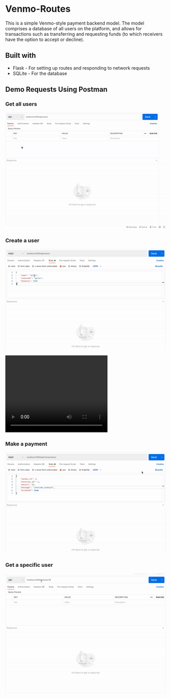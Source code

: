 # Venmo-Routes

This is a simple Venmo-style payment backend model. The model comprises a database of all users on the platform, and allows for transactions such as transferring and requesting funds (to which receivers have the option to accept or decline).

## Built with
<ul>
  <li> Flask - For setting up routes and responding to network requests </li>
  <li> SQLite - For the database </li>
</ul>

## Demo Requests Using Postman

### Get all users
<img src = "demo/display_users.gif"> </img>

### Create a user
<img src = "demo/create_user.gif"> </img>

<video width="320" height="240" controls>
  <source src="demo/create_user.mov" type="video/mov">
</video>

### Make a payment
<img src = "demo/make_transaction.gif"> </img>

### Get a specific user
<img src = "demo/get_user.gif"> </img>
